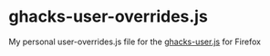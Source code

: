 # ghacks-user-overrides.js
My personal user-overrides.js file for the [ghacks-user.js](https://github.com/ghacksuserjs/ghacks-user.js) for Firefox